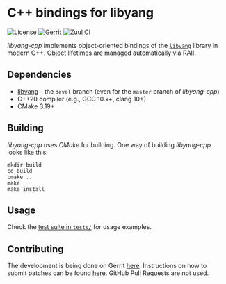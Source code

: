 # C++ bindings for libyang

![License](https://img.shields.io/github/license/CESNET/libyang-cpp)
[![Gerrit](https://img.shields.io/badge/patches-via%20Gerrit-blue)](https://gerrit.cesnet.cz/q/project:CzechLight/libyang-cpp)
[![Zuul CI](https://img.shields.io/badge/zuul-checked-blue)](https://zuul.gerrit.cesnet.cz/t/public/buildsets?project=CzechLight/libyang-cpp)

*libyang-cpp* implements object-oriented bindings of the [`libyang`](https://github.com/CESNET/libyang) library in modern C++.
Object lifetimes are managed automatically via RAII.

## Dependencies
- [libyang](https://github.com/CESNET/libyang) - the `devel` branch (even for the `master` branch of *libyang-cpp*)
- C++20 compiler (e.g., GCC 10.x+, clang 10+)
- CMake 3.19+

## Building
*libyang-cpp* uses *CMake* for building.
One way of building *libyang-cpp* looks like this:
```
mkdir build
cd build
cmake ..
make
make install
```

## Usage

Check the [test suite in `tests/`](tests/) for usage examples.

## Contributing
The development is being done on Gerrit [here](https://gerrit.cesnet.cz/q/project:CzechLight/libyang-cpp).
Instructions on how to submit patches can be found [here](https://gerrit.cesnet.cz/Documentation/intro-gerrit-walkthrough-github.html).
GitHub Pull Requests are not used.
